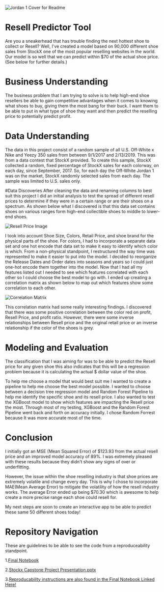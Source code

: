 ![Jordan 1 Cover for Readme](https://user-images.githubusercontent.com/115181745/229978370-64caf802-dae5-4698-99f8-049ba463d4e5.png)
# Resell Predictor Tool

Are you a sneakerhead that has trouble finding the next hottest shoe to collect or Resell? Well, I've created a model based on 90,000 different shoe sales from StockX one of the most popular reselling websites in the world. Our model is so well that we can predict within $70 of the actual shoe price. (See below for further details.)    
# Business Understanding

The business problem that I am trying to solve is to help high-end shoe resellers be able to gain competitive advantages when it comes to knowing what shoes to buy, giving them the most bang for their buck. I want them to be able to put in what type of shoe they want and then predict the reselling price to potentially predict profit.

# Data Understanding

The data in this project consist of a random sample of all U.S. Off-White x Nike and Yeezy 350 sales from between 9/1/2017 and 2/13/2019. 
This was from a data contest that StockX provided. To create this sample, StockX collected a random, fixed percentage of StockX sales for each colorway, on each day, since September, 2017. So, for each day the Off-White Jordan 1 was on the market, StockX randomly selected sales from each day. The sample was limited to U.S. sales only.

#Data Discoveries
After cleaning the data and renaming columns to best suit this project I did an initial analysis to test the spread of different resell prices to determine if they were in a certain range or are their shoes on a spectrum. As shown below what I discovered is that this data set contains shoes on various ranges form high-end collectible shoes to middle to lower-end shoes. 

![Resell Price Image](https://user-images.githubusercontent.com/115181745/229978655-c7788942-df74-4e85-905d-4aa869968456.png)

I took into account Shoe Size, Colors, Retail Price, and shoe brand for the physical parts of the shoe. For colors, I had to incorporate a separate data set and one hot encode that data set to make it easy to identify which color is which.  From a non-physical standpoint, I restructured the way time was represented to make it easier to put into the model. I decided to reorganize the Release Dates and Order dates into seasons and years so I could just one-hot encode them together into the model. Now that I had all my features listed out I needed to see which features correlated with each other so I could choose the best model to go with.  I ended up creating a correlation matrix as shown below to map out which features show some correlation to each other.

![Correlation Matrix](https://user-images.githubusercontent.com/115181745/229978586-6afc90c0-779e-43d0-87b3-b2f809b5ef95.png)

This correlation matrix had some really interesting findings. I discovered that there was some positive correlation between the color red on profit, Resell Price, and profit ratio. However, there were some inverse relationships between Resell price and the original retail price or an inverse relationship if the color of the shoes is grey.

# Modeling and Evaluation
The classification that I was aiming for was to be able to predict the Resell price for any given shoe this also indicates that this will be a regression problem because it is calculating the actual $ dollar value of the shoe. 

To help me choose a model that would best suit me I wanted to create a pipeline to help me choose the best model possible. I wanted to choose between a decision tree regression model and Random Forest Pipeline to help me identify the specific shoe and its resell price. I also wanted to test the XGBoost model to show which features are impacting the Resell price the most. Through most of my testing, XGBoost and the Random Forest Pipeline went back and forth on accuracy initially. I chose Random Forrest because It was more accurate most of the time. 

# Conclusion

I initially got an MSE (Mean Squared Error)  of $123.93 from the actual resell price and an improved model accuracy of 89%. I was extremely pleased with these results because they didn't show any signs of over or underfitting.

However, the issue within the shoe reselling industry is that shoe prices are extremely volatile and change every day. This is why I chose to incorporate MAE(Mean Average Error) to mitigate the volatility of how the resell industry works. The average Error ended up being $70.30 which is awesome to help create a more precise range each shoe could resell for.

My next steps are soon to create an interactive app to be able to predict these same 50 different shoes today!

# Repository Navigation
These are guidelines to be able to see the code from a reproduceability standpoint.

1.[Final Notebook](https://github.com/emadams21/ResellPredictor/blob/main/Resell%20Predictor%20Tool%20Master%20Notebook.ipynb)

2.[Stockx Capstone Project Presentation.pptx](https://amedeloitte-my.sharepoint.com/:p:/g/personal/emadams_deloitte_com/EWWhJKfu1DBNsU5aaA0HdGIB1biLY0AW36Qg2yRmN090xw?e=CBT87e)

3.[Reproducability instructions are also found in the Final Notebook Linked Here!](https://github.com/emadams21/ResellPredictor/blob/main/Resell%20Predictor%20Tool%20Master%20Notebook.ipynb)
